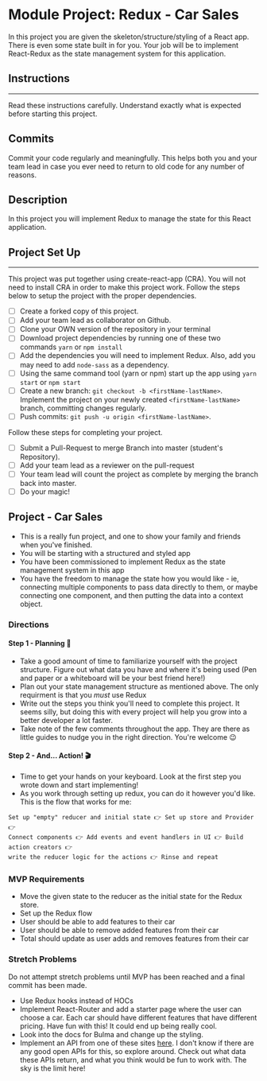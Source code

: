 # Module Project: Redux - Car Sales

In this project you are given the skeleton/structure/styling of a React app. There is even some state built in for you. Your job will be to implement React-Redux as the state management system for this application.

## Instructions

---

Read these instructions carefully. Understand exactly what is expected before starting this project.

## Commits

Commit your code regularly and meaningfully. This helps both you and your team lead in case you ever need to return to old code for any number of reasons.

## Description

In this project you will implement Redux to manage the state for this React application.

## Project Set Up

---

This project was put together using create-react-app (CRA). You will not need to install CRA in order to make this project work. Follow the steps below to setup the project with the proper dependencies.

-   [ ] Create a forked copy of this project.
-   [ ] Add your team lead as collaborator on Github.
-   [ ] Clone your OWN version of the repository in your terminal
-   [ ] Download project dependencies by running one of these two commands `yarn` or `npm install`
-   [ ] Add the dependencies you will need to implement Redux. Also, add you may need to add `node-sass` as a dependency.
-   [ ] Using the same command tool (yarn or npm) start up the app using `yarn start` or `npm start`
-   [ ] Create a new branch: `git checkout -b <firstName-lastName>`.
      Implement the project on your newly created `<firstName-lastName>` branch, committing changes regularly.
-   [ ] Push commits: `git push -u origin <firstName-lastName>`.

Follow these steps for completing your project.

-   [ ] Submit a Pull-Request to merge Branch into master (student's Repository).
-   [ ] Add your team lead as a reviewer on the pull-request
-   [ ] Your team lead will count the project as complete by merging the branch back into master.
-   [ ] Do your magic!

## Project - Car Sales

-   This is a really fun project, and one to show your family and friends when you've finished.
-   You will be starting with a structured and styled app
-   You have been commissioned to implement Redux as the state management system in this app
-   You have the freedom to manage the state how you would like - ie, connecting multiple components to pass data directly to them, or maybe connecting one component, and then putting the data into a context object.

### Directions

#### Step 1 - Planning 📝

-   Take a good amount of time to familiarize yourself with the project structure. Figure out what data you have and where it's being used (Pen and paper or a whiteboard will be your best friend here!)
-   Plan out your state management structure as mentioned above. The only requirment is that you _must_ use Redux
-   Write out the steps you think you'll need to complete this project. It seems silly, but doing this with every project will help you grow into a better developer a lot faster.
-   Take note of the few comments throughout the app. They are there as little guides to nudge you in the right direction. You're welcome 😉

#### Step 2 - And... Action! 🎬

-   Time to get your hands on your keyboard. Look at the first step you wrote down and start implementing!
-   As you work through setting up redux, you can do it however you'd like. This is the flow that works for me:

```text
Set up "empty" reducer and initial state 👉 Set up store and Provider 👉
Connect components 👉 Add events and event handlers in UI 👉 Build action creators 👉
write the reducer logic for the actions 👉 Rinse and repeat
```

### MVP Requirements

-   Move the given state to the reducer as the initial state for the Redux store.
-   Set up the Redux flow
-   User should be able to add features to their car
-   User should be able to remove added features from their car
-   Total should update as user adds and removes features from their car

### Stretch Problems

Do not attempt stretch problems until MVP has been reached and a final commit has been made.

-   Use Redux hooks instead of HOCs
-   Implement React-Router and add a starter page where the user can choose a car. Each car should have different features that have different pricing. Have fun with this! It could end up being really cool.
-   Look into the docs for Bulma and change up the styling.
-   Implement an API from one of these sites [here](https://www.google.com/search?q=car+sales+api&rlz=1C5CHFA_enUS809US809&oq=car+sales+api&aqs=chrome..69i57j0l5.3580j0j1&sourceid=chrome&ie=UTF-8). I don't know if there are any good open APIs for this, so explore around. Check out what data these APIs return, and what you think would be fun to work with. The sky is the limit here!
